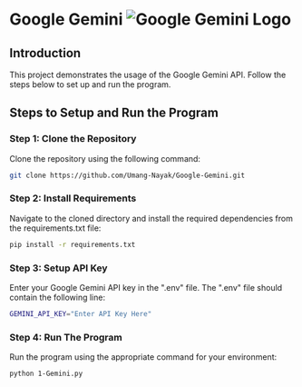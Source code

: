 # Google Gemini ![Google Gemini Logo](https://s.yimg.com/ny/api/res/1.2/FWWVOW6s2MUFV_yLq9E36g--/YXBwaWQ9aGlnaGxhbmRlcjt3PTEyMDA7aD02NzU-/https://s.yimg.com/os/creatr-uploaded-images/2023-12/5f7be670-943f-11ee-af7f-41b7060d20ba)

## Introduction
This project demonstrates the usage of the Google Gemini API. 
Follow the steps below to set up and run the program.


## Steps to Setup and Run the Program

### Step 1: Clone the Repository
Clone the repository using the following command:
```bash
git clone https://github.com/Umang-Nayak/Google-Gemini.git
```

### Step 2: Install Requirements
Navigate to the cloned directory and install the required dependencies from the requirements.txt file:
```bash
pip install -r requirements.txt
```

### Step 3: Setup API Key
Enter your Google Gemini API key in the ".env" file. 
The ".env" file should contain the following line:
```bash
GEMINI_API_KEY="Enter API Key Here"
```

### Step 4: Run The Program
Run the program using the appropriate command for your environment:
```bash
python 1-Gemini.py
```
